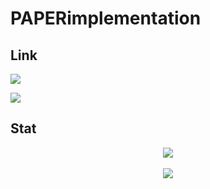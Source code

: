 # PAPERimplementation

## Link
<a href="https://www.notion.so/EUN-41f99dd0cfcf4b4f9fa3df0cad4a1541">
  <p>
    <img src="https://img.shields.io/badge/Notion-101113?style=flat-square&logo=Notion&logoColor=white"/>
  </p>
</a>

<a href="https://l-he.tistory.com/">
  <p>
    <img src="https://img.shields.io/badge/Tistory-000000?style=flat-square&logo=Tistory&logoColor=white"/>
  </p>
</a>
  
## Stat
<div align="center">
  <img src="https://github-readme-stats.vercel.app/api/top-langs/?username=thewLHE&layout=compact"><br><br>
  <img src="https://github-readme-stats.vercel.app/api?username=thewLHE&show_icons=true">
</div>
